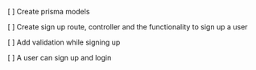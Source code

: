 [ ] Create prisma models

[ ] Create sign up route, controller and the functionality to sign up a user

[ ] Add validation while signing up

[ ] A user can sign up and login